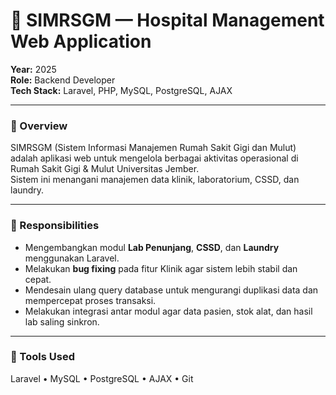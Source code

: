 # 🏥 SIMRSGM — Hospital Management Web Application

**Year:** 2025  
**Role:** Backend Developer  
**Tech Stack:** Laravel, PHP, MySQL, PostgreSQL, AJAX  

---

### 🧩 Overview
SIMRSGM (Sistem Informasi Manajemen Rumah Sakit Gigi dan Mulut) adalah aplikasi web untuk mengelola berbagai aktivitas operasional di Rumah Sakit Gigi & Mulut Universitas Jember.  
Sistem ini menangani manajemen data klinik, laboratorium, CSSD, dan laundry.

---

### 🧠 Responsibilities
- Mengembangkan modul **Lab Penunjang**, **CSSD**, dan **Laundry** menggunakan Laravel.  
- Melakukan **bug fixing** pada fitur Klinik agar sistem lebih stabil dan cepat.  
- Mendesain ulang query database untuk mengurangi duplikasi data dan mempercepat proses transaksi.  
- Melakukan integrasi antar modul agar data pasien, stok alat, dan hasil lab saling sinkron.

---

### 🧰 Tools Used
Laravel • MySQL • PostgreSQL • AJAX • Git

